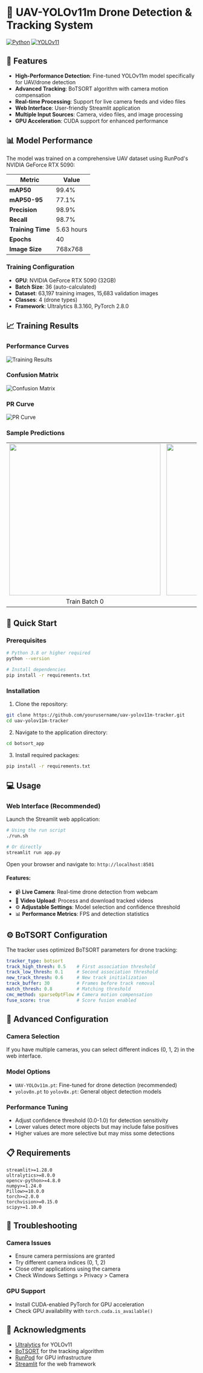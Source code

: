 # 🚁 UAV-YOLOv11m Drone Detection & Tracking System

[![Python](https://img.shields.io/badge/Python-3.8+-blue.svg)](https://www.python.org/downloads/)
[![YOLOv11](https://img.shields.io/badge/YOLOv11-Latest-green.svg)](https://github.com/ultralytics/ultralytics)


## 🌟 Features

- **High-Performance Detection**: Fine-tuned YOLOv11m model specifically for UAV/drone detection
- **Advanced Tracking**: BoTSORT algorithm with camera motion compensation
- **Real-time Processing**: Support for live camera feeds and video files
- **Web Interface**: User-friendly Streamlit application
- **Multiple Input Sources**: Camera, video files, and image processing
- **GPU Acceleration**: CUDA support for enhanced performance

## 📊 Model Performance

The model was trained on a comprehensive UAV dataset using RunPod's NVIDIA GeForce RTX 5090:

| Metric | Value |
|--------|-------|
| **mAP50** | 99.4% |
| **mAP50-95** | 77.1% |
| **Precision** | 98.9% |
| **Recall** | 98.7% |
| **Training Time** | 5.63 hours |
| **Epochs** | 40 |
| **Image Size** | 768x768 |

### Training Configuration
- **GPU**: NVIDIA GeForce RTX 5090 (32GB)
- **Batch Size**: 36 (auto-calculated)
- **Dataset**: 63,197 training images, 15,683 validation images
- **Classes**: 4 (drone types)
- **Framework**: Ultralytics 8.3.160, PyTorch 2.8.0

## 📈 Training Results

### Performance Curves
![Training Results](uav-fine-tune/results.png)

### Confusion Matrix
![Confusion Matrix](uav-fine-tune/confusion_matrix_normalized.png)

### PR Curve
![PR Curve](uav-fine-tune/PR_curve.png)

### Sample Predictions
<table>
<tr>
<td><img src="uav-fine-tune/train_batch0.jpg" width="400"/></td>
<td><img src="uav-fine-tune/val_batch1_pred.jpg" width="400"/></td>
</tr>
<tr>
<td align="center">Train Batch 0</td>
<td align="center">Validation Batch 1</td>
</tr>
</table>

## 🚀 Quick Start

### Prerequisites
```bash
# Python 3.8 or higher required
python --version

# Install dependencies
pip install -r requirements.txt
```

### Installation

1. Clone the repository:
```bash
git clone https://github.com/yourusername/uav-yolov11m-tracker.git
cd uav-yolov11m-tracker
```

2. Navigate to the application directory:
```bash
cd botsort_app
```

3. Install required packages:
```bash
pip install -r requirements.txt
```

## 💻 Usage

### Web Interface (Recommended)

Launch the Streamlit web application:

```bash
# Using the run script
./run.sh

# Or directly
streamlit run app.py
```

Open your browser and navigate to: `http://localhost:8501`

#### Features:
- 📹 **Live Camera**: Real-time drone detection from webcam
- 📁 **Video Upload**: Process and download tracked videos
- ⚙️ **Adjustable Settings**: Model selection and confidence threshold
- 📊 **Performance Metrics**: FPS and detection statistics


## ⚙️ BoTSORT Configuration

The tracker uses optimized BoTSORT parameters for drone tracking:

```yaml
tracker_type: botsort
track_high_thresh: 0.5    # First association threshold
track_low_thresh: 0.1     # Second association threshold
new_track_thresh: 0.6     # New track initialization
track_buffer: 30          # Frames before track removal
match_thresh: 0.8         # Matching threshold
cmc_method: sparseOptFlow # Camera motion compensation
fuse_score: true          # Score fusion enabled
```

## 🔧 Advanced Configuration

### Camera Selection
If you have multiple cameras, you can select different indices (0, 1, 2) in the web interface.

### Model Options
- `UAV-YOLOv11m.pt`: Fine-tuned for drone detection (recommended)
- `yolov8n.pt` to `yolov8x.pt`: General object detection models

### Performance Tuning
- Adjust confidence threshold (0.0-1.0) for detection sensitivity
- Lower values detect more objects but may include false positives
- Higher values are more selective but may miss some detections

## 📋 Requirements

```
streamlit>=1.28.0
ultralytics>=8.0.0
opencv-python>=4.8.0
numpy>=1.24.0
Pillow>=10.0.0
torch>=2.0.0
torchvision>=0.15.0
scipy>=1.10.0
```

## 🐛 Troubleshooting

### Camera Issues
- Ensure camera permissions are granted
- Try different camera indices (0, 1, 2)
- Close other applications using the camera
- Check Windows Settings > Privacy > Camera

### GPU Support
- Install CUDA-enabled PyTorch for GPU acceleration
- Check GPU availability with `torch.cuda.is_available()`


## 🙏 Acknowledgments

- [Ultralytics](https://github.com/ultralytics/ultralytics) for YOLOv11
- [BoTSORT](https://github.com/NirAharon/BoT-SORT) for the tracking algorithm
- [RunPod](https://www.runpod.io/) for GPU infrastructure
- [Streamlit](https://streamlit.io/) for the web framework
